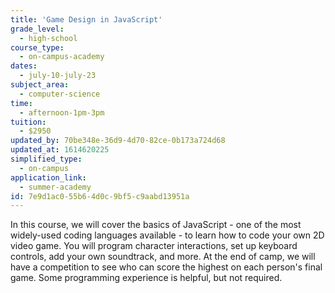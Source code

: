 ```yaml
---
title: 'Game Design in JavaScript'
grade_level:
  - high-school
course_type:
  - on-campus-academy
dates:
  - july-10-july-23
subject_area:
  - computer-science
time:
  - afternoon-1pm-3pm
tuition:
  - $2950
updated_by: 70be348e-36d9-4d70-82ce-0b173a724d68
updated_at: 1614620225
simplified_type:
  - on-campus
application_link:
  - summer-academy
id: 7e9d1ac0-55b6-4d0c-9bf5-c9aabd13951a
---
```

In this course, we will cover the basics of JavaScript - one of the most widely-used coding languages available - to learn how to code your own 2D video game. You will program character interactions, set up keyboard controls, add your own soundtrack, and more. At the end of camp, we will have a competition to see who can score the highest on each person's final game. Some programming experience is helpful, but not required.